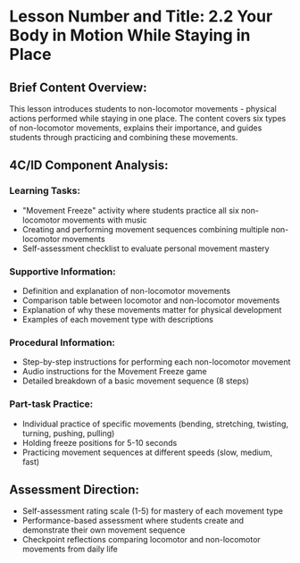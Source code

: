 # Lesson Number and Title: 2.2 Your Body in Motion While Staying in Place

## Brief Content Overview:
This lesson introduces students to non-locomotor movements - physical actions performed while staying in one place. The content covers six types of non-locomotor movements, explains their importance, and guides students through practicing and combining these movements.

## 4C/ID Component Analysis:

### Learning Tasks:
- "Movement Freeze" activity where students practice all six non-locomotor movements with music
- Creating and performing movement sequences combining multiple non-locomotor movements
- Self-assessment checklist to evaluate personal movement mastery

### Supportive Information:
- Definition and explanation of non-locomotor movements
- Comparison table between locomotor and non-locomotor movements
- Explanation of why these movements matter for physical development
- Examples of each movement type with descriptions

### Procedural Information:
- Step-by-step instructions for performing each non-locomotor movement
- Audio instructions for the Movement Freeze game
- Detailed breakdown of a basic movement sequence (8 steps)

### Part-task Practice:
- Individual practice of specific movements (bending, stretching, twisting, turning, pushing, pulling)
- Holding freeze positions for 5-10 seconds
- Practicing movement sequences at different speeds (slow, medium, fast)

## Assessment Direction:
- Self-assessment rating scale (1-5) for mastery of each movement type
- Performance-based assessment where students create and demonstrate their own movement sequence
- Checkpoint reflections comparing locomotor and non-locomotor movements from daily life